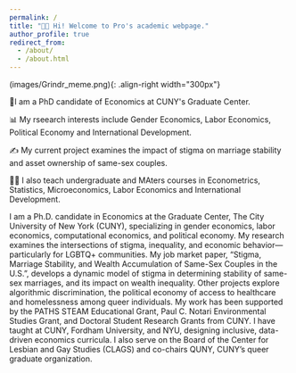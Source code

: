 ```yaml
---
permalink: /
title: "👋🏽 Hi! Welcome to Pro's academic webpage."
author_profile: true
redirect_from: 
  - /about/
  - /about.html
---
```



(images/Grindr_meme.png){: .align-right width="300px"}

🙋I am a PhD candidate of Economics at CUNY's Graduate Center.

📊 My rseearch interests include Gender Economics, Labor Economics, Political Economy and International Development.

✍️ My current project examines the impact of stigma on marriage stability and asset ownership of same-sex couples.

👨‍🏫 I also teach undergraduate and MAters courses in Econometrics, Statistics, Microeconomics, Labor Economics and International Development.

I am a Ph.D. candidate in Economics at the Graduate Center, The City University of New York (CUNY), specializing in gender economics, labor economics, computational economics, and political economy. My research examines the intersections of stigma, inequality, and economic behavior—particularly for LGBTQ+ communities. My job market paper, “Stigma, Marriage Stability, and Wealth Accumulation of Same-Sex Couples in the U.S.”, develops a dynamic model of stigma in determining stability of same-sex marriages, and its impact on wealth inequality. Other projects explore algorithmic discrimination, the political economy of access to healthcare and homelessness among queer individuals. My work has been supported by the PATHS STEAM Educational Grant, Paul C. Notari Environmental Studies Grant, and Doctoral Student Research Grants from CUNY. I have taught at CUNY, Fordham University, and NYU, designing inclusive, data-driven economics curricula. I also serve on the Board of the Center for Lesbian and Gay Studies (CLAGS) and co-chairs QUNY, CUNY’s queer graduate organization.
